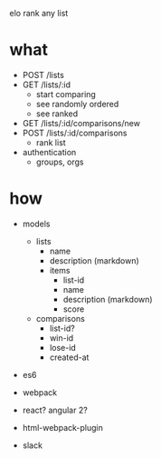 elo rank any list

# what

- POST /lists
- GET /lists/:id
  - start comparing
  - see randomly ordered
  - see ranked
- GET /lists/:id/comparisons/new
- POST /lists/:id/comparisons
  - rank list
- authentication
  - groups, orgs

# how

- models
  - lists
    - name
    - description (markdown)
    - items
      - list-id
      - name
      - description (markdown)
      - score
  - comparisons
    - list-id?
    - win-id
    - lose-id
    - created-at

- es6
- webpack
- react? angular 2?
- html-webpack-plugin
- slack
